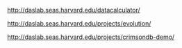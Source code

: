 
http://daslab.seas.harvard.edu/datacalculator/

http://daslab.seas.harvard.edu/projects/evolution/

http://daslab.seas.harvard.edu/projects/crimsondb-demo/
